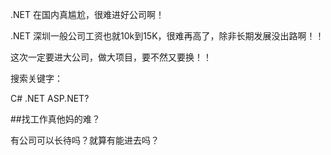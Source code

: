 ﻿.NET 在国内真尴尬，很难进好公司啊！


.NET 深圳一般公司工资也就10k到15K，很难再高了，除非长期发展没出路啊！！


这次一定要进大公司，做大项目，要不然又要换！！


搜索关键字：

C#  .NET  ASP.NET?


##找工作真他妈的难？

有公司可以长待吗？就算有能进去吗？
